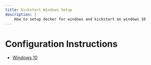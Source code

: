 ```yaml
---
title: Kickstart Windows Setup
description: |
    How to setup docker for windows and kickstart on windows 10
---
```


# Configuration Instructions

- [Windows 10](/setup/windows10)
